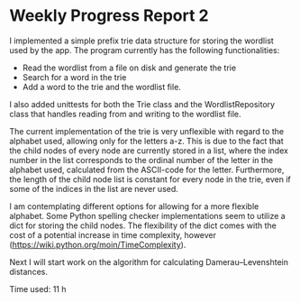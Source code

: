 # Weekly Progress Report 2

I implemented a simple prefix trie data structure for storing the wordlist used by the app. The program currently has the following functionalities:
- Read the wordlist from a file on disk and generate the trie
- Search for a word in the trie
- Add a word to the trie and the wordlist file. 

I also added unittests for both the Trie class and the WordlistRepository class that handles reading from and writing to the wordlist file.

The current implementation of the trie is very unflexible with regard to the alphabet used, allowing only for the letters a-z. This is due to the fact that the child nodes of every node are currently stored in a list, where the index number in the list corresponds to the ordinal number of the letter in the alphabet used, calculated from the ASCII-code for the letter. 
Furthermore, the length of the child node list is constant for every node in the trie, even if some of the indices in the list are never used. 

I am contemplating different options for allowing for a more flexible alphabet. 
Some Python spelling checker implementations seem to utilize a dict for storing the child nodes. The flexibility of the dict comes with the cost of a potential increase in time complexity, however (https://wiki.python.org/moin/TimeComplexity).

Next I will start work on the algorithm for calculating Damerau–Levenshtein distances.

Time used: 11 h
